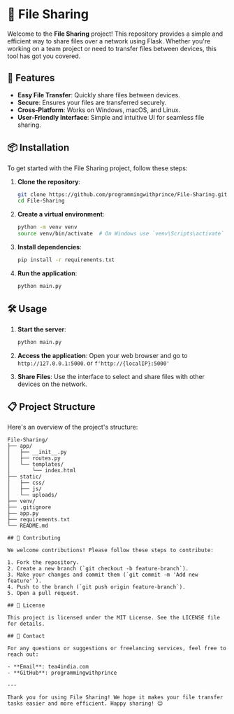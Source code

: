 # 📁 File Sharing

Welcome to the **File Sharing** project! This repository provides a simple and efficient way to share files over a network using Flask. Whether you're working on a team project or need to transfer files between devices, this tool has got you covered.

## 🚀 Features

- **Easy File Transfer**: Quickly share files between devices.
- **Secure**: Ensures your files are transferred securely.
- **Cross-Platform**: Works on Windows, macOS, and Linux.
- **User-Friendly Interface**: Simple and intuitive UI for seamless file sharing.

## 📦 Installation

To get started with the File Sharing project, follow these steps:

1. **Clone the repository**:
    ```bash
    git clone https://github.com/programmingwithprince/File-Sharing.git
    cd File-Sharing
    ```

2. **Create a virtual environment**:
    ```bash
    python -m venv venv
    source venv/bin/activate  # On Windows use `venv\Scripts\activate`
    ```

3. **Install dependencies**:
    ```bash
    pip install -r requirements.txt
    ```

4. **Run the application**:
    ```bash
    python main.py
    ```

## 🛠️ Usage

1. **Start the server**:
    ```bash
    python main.py
    ```

2. **Access the application**:
    Open your web browser and go to `http://127.0.0.1:5000`.
    or `f'http://{localIP}:5000'`
3. **Share Files**: Use the interface to select and share files with other devices on the network.

## 📋 Project Structure

Here's an overview of the project's structure:

```plaintext
File-Sharing/
├── app/
│   ├── __init__.py
│   ├── routes.py
│   └── templates/
│       └── index.html
├── static/
│   ├── css/
│   ├── js/
│   └── uploads/
├── venv/
├── .gitignore
├── app.py
├── requirements.txt
└── README.md

## 🤝 Contributing

We welcome contributions! Please follow these steps to contribute:

1. Fork the repository.
2. Create a new branch (`git checkout -b feature-branch`).
3. Make your changes and commit them (`git commit -m 'Add new feature'`).
4. Push to the branch (`git push origin feature-branch`).
5. Open a pull request.

## 📝 License

This project is licensed under the MIT License. See the LICENSE file for details.

## 📧 Contact

For any questions or suggestions or freelancing services, feel free to reach out:

- **Email**: tea4india.com
- **GitHub**: programmingwithprince

---

Thank you for using File Sharing! We hope it makes your file transfer tasks easier and more efficient. Happy sharing! 😊
